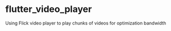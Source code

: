 # flutter_video_player
Using Flick video player to play chunks of videos for optimization bandwidth
